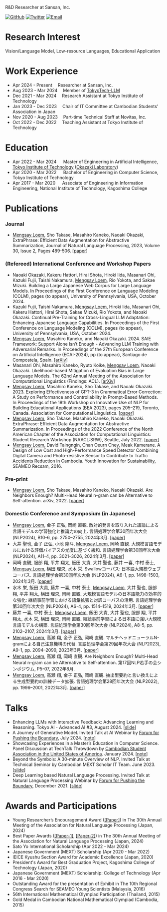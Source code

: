 R&D Researcher at Sansan, Inc.

  [![GitHub](https://img.shields.io/badge/-GitHub-black?style=flat-square&logo=github)](https://github.com/loem-ms)
  [![Twitter](https://img.shields.io/badge/-X-black?style=flat-square&logo=X)](https://twitter.com/loem_ms)
  [![Email](https://img.shields.io/badge/-Email-black?style=flat-square&logo=gmail&logoColor=white)](mailto:mengsaylms@gmail.com)

# Research Interest
Vision/Language Model, Low-resource Languages, Educational Application


# Work Experience
- Apr 2024 - Present&emsp; Researcher at Sansan, Inc.
- Aug 2023 - Mar 2024&emsp; Member of [TokyoTech-LLM](https://tokyotech-llm.github.io/)
- Dec 2021 - Mar 2024&emsp; Research Assistant at Tokyo Institute of Technology
- Jan 2023 - Dec 2023&emsp; Chair of IT Committee at Cambodian Students' Association in Japan
- Nov 2020 - Aug 2023&emsp; Part-time Technical Staff at Novitas, Inc. 
- Oct 2022 - Dec 2022&emsp; Teaching Assistant at Tokyo Institute of Technology


# Education
- Apr 2022 - Mar 2024 &emsp; Master of Engineering in Artificial Intelligence, [Tokyo Institute of Technology](https://www.titech.ac.jp/english) ([Okazaki Laboratory](https://www.nlp.c.titech.ac.jp/index.en.html))
- Apr 2020 - Mar 2022 &emsp; Bachelor of Engineering in Computer Science, Tokyo Institute of Technology
- Apr 2017 - Mar 2020 &emsp; Associate of Engineering in Information Engineering, National Institute of Technology, Kagoshima College

  
# Publications

### Journal
* <u>Mengsay Loem</u>, Sho Takase, Masahiro Kaneko, Naoaki Okazaki, ExtraPhrase: Efficient Data Augmentation for Abstractive Summarization, Journal of Natural Language Processing, 2023, Volume 30, Issue 2, Pages 489-506. [[paper](https://www.jstage.jst.go.jp/article/jnlp/30/2/30_489/_article/-char/en)]

### (Refereed) International Conference and Workshop Papers
* Naoaki Okazaki, Kakeru Hattori, Hirai Shota, Hiroki Iida, Masanari Ohi, Kazuki Fujii, Taishi Nakamura, <u>Mengsay Loem</u>, Rio Yokota, and Sakae Mizuki. Building a Large Japanese Web Corpus for Large Language Models. In Proceedings of the First Conference on Language Modeling (COLM), pages (to appear), University of Pennsylvania, USA, October 2024.
* Kazuki Fujii, Taishi Nakamura, <u>Mengsay Loem</u>, Hiroki Iida, Masanari Ohi, Kakeru Hattori, Hirai Shota, Sakae Mizuki, Rio Yokota, and Naoaki Okazaki. Continual Pre-Training for Cross-Lingual LLM Adaptation: Enhancing Japanese Language Capabilities. In Proceedings of the First Conference on Language Modeling (COLM), pages (to appear), University of Pennsylvania, USA, October 2024.
* <u>Mengsay Loem</u>, Masahiro Kaneko, and Naoaki Okazaki. 2024. SAIE Framework: Support Alone Isn’t Enough - Advancing LLM Training with Adversarial Remarks. In Proceedings of the 27th European Conference on Artificial Intelligence (ECAI-2024), pp (to appear), Santiago de Compostela, Spain. [[arXiv](https://arxiv.org/abs/2311.08107)]
* Masanari Ohi, Masahiro Kaneko, Ryuto Koike, <u>Mengsay Loem</u>, Naoaki Okazaki. Likelihood-based Mitigation of Evaluation Bias in Large Language Models. The 62nd Annual Meeting of the Association for Computational Linguistics (Findings: ACL). [[arXiv](https://arxiv.org/abs/2402.15987)]
* <u>Mengsay Loem</u>, Masahiro Kaneko, Sho Takase, and Naoaki Okazaki. 2023. Exploring Effectiveness of GPT-3 in Grammatical Error Correction: A Study on Performance and Controllability in Prompt-Based Methods. In Proceedings of the 18th Workshop on Innovative Use of NLP for Building Educational Applications (BEA 2023), pages 205–219, Toronto, Canada. Association for Computational Linguistics. [[paper](https://aclanthology.org/2023.bea-1.18/)]
* <u>Mengsay Loem</u>, Sho Takase, Masahiro Kaneko, Naoaki Okazaki. ExtraPhrase: Efficient Data Augmentation for Abstractive Summarization. In Proceedings of the 2022 Conference of the North American Chapter of the Association for Computational Linguistics: Student Research Workshop (NAACL:SRW), Seattle, July 2022. [[paper](https://aclanthology.org/2022.naacl-srw.3/)]
* <u>Mengsay Loem</u>, David Taingngin, Chan Oeurn Chey, Meak Kamerane. A Design of Low Cost and High-Performance Speed Detector Combining Digital Camera and Photo-resistive Sensor to Contribute to Traffic Accidents Reduction in Cambodia. Youth Innovation for Sustainability, SEAMEO Recsam, 2016.

### Pre-print
* <u>Mengsay Loem</u>, Sho Takase, Masahiro Kaneko, Naoaki Okazaki. Are Neighbors Enough? Multi-Head Neural n-gram can be Alternative to Self-attention. arXiv, 2022. [[paper](https://arxiv.org/abs/2207.13354)]

### Domestic Conference and Symposium (in Japanese)
* <u>Mengsay Loem</u>, 金子 正弘, 岡崎 直観. 敵対的発言を取り入れた議論による言語モデルの学習強化と推論力の向上. 言語処理学会第30回年次大会 (NLP2024), B10-6, pp. 2750–2755, 2024年3月. [[paper]](https://www.anlp.jp/proceedings/annual_meeting/2024/pdf_dir/B10-6.pdf)
* 大井 聖也, 金子 正弘, 小池 隆斗, <u>Mengsay Loem</u>, 岡崎 直観. 大規模言語モデルにおける評価バイアスの尤度に基づく緩和. 言語処理学会第30回年次大会 (NLP2024), A11-4, pp. 3021–3026, 2024年3月.  [[paper]](https://www.anlp.jp/proceedings/annual_meeting/2024/pdf_dir/A11-4.pdf)
* 岡崎 直観, 服部 翔, 平井 翔太, 飯田 大貴, 大井 聖也, 藤井 一喜, 中村 泰士, <u>Mengsay Loem</u>, 横田 理央, 水木 栄. Swallowコーパス: 日本語大規模ウェブコーパス. 言語処理学会第30回年次大会 (NLP2024), A6-1, pp. 1498–1503, 2024年3月. [[paper]](https://www.anlp.jp/proceedings/annual_meeting/2024/pdf_dir/A6-1.pdf)
* 水木 栄, 飯田 大貴, 藤井 一喜, 中村 泰士, <u>Mengsay Loem</u>, 大井 聖也, 服部 翔, 平井 翔太, 横田 理央, 岡崎 直観. 大規模言語モデルの日本語能力の効率的な強化: 継続事前学習における語彙拡張と対訳コーパスの活用. 言語処理学会第30回年次大会 (NLP2024), A6-4, pp. 1514–1519, 2024年3月. [[paper]](https://www.anlp.jp/proceedings/annual_meeting/2024/pdf_dir/A6-4.pdf)
* 藤井 一喜, 中村 泰士, <u>Mengsay Loem</u>, 飯田 大貴, 大井 聖也, 服部 翔, 平井 翔太, 水木 栄, 横田 理央, 岡崎 直観. 継続事前学習による日本語に強い大規模言語モデルの構築. 言語処理学会第30回年次大会 (NLP2024), A8-5, pp. 2102–2107, 2024年3月. [[paper]](https://www.anlp.jp/proceedings/annual_meeting/2024/pdf_dir/A8-5.pdf)
* <u>Mengsay Loem</u>, 高瀬 翔, 金子 正弘, 岡崎 直観. マルチヘッドニューラルN-gramによる自己注意機構の代替. 言語処理学会第29回年次大会 (NLP2023), A9-1, pp. 2094–2099, 2023年3月. [[paper]](https://www.anlp.jp/proceedings/annual_meeting/2023/pdf_dir/A9-1.pdf)
* <u>Mengsay Loem</u>, 高瀬 翔, 岡崎 直観. Are Neighbors Enough? Multi-Head Neural n-gram can be Alternative to Self-attention. 第17回NLP若手の会シンポジウム, P5-07, 2022年8月.
* <u>Mengsay Loem</u>, 高瀬 翔, 金子 正弘, 岡崎 直観. 抽出型要約と言い換えによる生成型要約の訓練データ拡張. 言語処理学会第28回年次大会 (NLP2022), pp. 1996–2001, 2022年3月. [[paper]](https://www.anlp.jp/proceedings/annual_meeting/2022/pdf_dir/D8-3.pdf)

# Talks
* Enhancing LLMs with Interactive Feedback: Advancing Learning and Reasoning. Tokyo AI - Advanced AI #3, August 2024. [[slide](https://www.slideshare.net/slideshow/enhancingllmswithinteractivefeedback-tai-aai-pdf/270851735)] 
* A Journey of Generative Model. Invited Talk at AI Webinar by [Forum for Pushing the Boundary](https://www.facebook.com/fpbcambodia/), July 2024. [[note](https://loem-ms.github.io/generative-model)]
* Showcasing Experiences in a Master’s Education in Computer Science. Panel Discussion at TechTalk Throwdown by [Cambodian Student Association in the United States of America](https://www.csainusa.com). January 2024. [[note](https://speakerdeck.com/mengsay/showcasing-experiences-in-a-masters-education-in-computer-science)]
* Beyond the Symbols: A 30-minute Overview of NLP. Invited Talk at Technical Seminar by Cambodian MEXT Scholar IT Team. June 2023. [[slide](https://www.slideshare.net/MENGSAYLOEM1/beyond-the-symbols-a-30minute-overview-of-nlp)]
* Deep Learning based Natural Language Processing. Invited Talk at Natural Language Processing Webinar by [Forum for Pushing the Boundary](https://www.facebook.com/fpbcambodia/), December 2021. [[slide](https://drive.google.com/file/d/1GX9-XcOJOy-r5hzif5UkmXulaD6GrQk-/view?usp=sharing)]

# Awards and Participations
* Young Researcher’s Encouragement Award ([[Paper]](https://www.anlp.jp/proceedings/annual_meeting/2024/pdf_dir/B10-6.pdf)) in The 30th Annual Meeting of the Association for Natural Language Processing  (Japan, 2024)
* Best Paper Awards ([[Paper-1]](https://www.anlp.jp/proceedings/annual_meeting/2024/pdf_dir/A6-1.pdf), [[Paper-2]](https://www.anlp.jp/proceedings/annual_meeting/2024/pdf_dir/A8-5.pdf)) in The 30th Annual Meeting of the Association for Natural Language Processing  (Japan, 2024)
* Sato Yo International Scholarship (Apr 2022 - Mar 2024)
* Japanese Government (MEXT) Scholarship (Apr 2020 - Mar 2022) 
* IEICE Kyushu Section Award for Academic Excellence (Japan, 2020)
* President's Award for Best Graduation Project, Kagoshima College of Technology (Japan, 2020)
* Japanese Government (MEXT) Scholarship: College of Technology (Apr 2016 - Mar 2020) 
* Outstanding Award for the presentation of Exhibit in The 10th Regional Congress Search for SEAMEO Young Scientists (Malaysia, 2016)
* 56th International Mathematical Olympiad Participation (Thailand, 2015)
* Gold Medal in Cambodian National Mathematical Olympiad (Cambodia, 2015)

